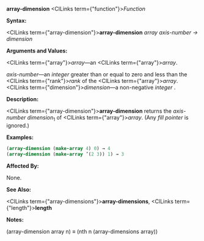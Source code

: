 **array-dimension** <ClLinks  term={"function"}><i>Function</i></ClLinks> 



**Syntax:** 



<ClLinks  term={"array-dimension"}><b>array-dimension</b></ClLinks> *array axis-number → dimension* 



**Arguments and Values:** 



<ClLinks  term={"array"}><i>array</i></ClLinks>—an <ClLinks  term={"array"}><i>array</i></ClLinks>. 



*axis-number*—an *integer* greater than or equal to zero and less than the <ClLinks  term={"rank"}><i>rank</i></ClLinks> of the <ClLinks  term={"array"}><i>array</i></ClLinks>. <ClLinks  term={"dimension"}><i>dimension</i></ClLinks>—a non-negative *integer* . 



**Description:** 



<ClLinks  term={"array-dimension"}><b>array-dimension</b></ClLinks> returns the *axis-number dimension*<sub>1</sub> of <ClLinks  term={"array"}><i>array</i></ClLinks>. (Any *fill pointer* is ignored.) 

**Examples:**
```lisp
(array-dimension (make-array 4) 0) → 4 
(array-dimension (make-array ’(2 3)) 1) → 3 
```
**Affected By:** 



None. 



**See Also:** 



<ClLinks  term={"array-dimensions"}><b>array-dimensions</b></ClLinks>, <ClLinks  term={"length"}><b>length</b></ClLinks> 



**Notes:** 



(array-dimension array n) *≡* (nth n (array-dimensions array)) 







 



 



